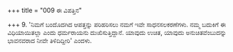 +++
title = "009 ಈ ವಿಪತ್ತಿನ"

+++
9. 'ನಿಮಗೆ ಬಂದೊದಗಿದ ಆಪತ್ತನ್ನು ಪರಿಹರಿಸಲು ನಮಗೆ ಇವೇ ಸಾಧನಸಲಕರಣೆಗಳು. ನಮ್ಮ ಬದುಕಿಗೆ ಈ ವಿಧಿಯಾಯಿತಲ್ಲಾ ಎಂದು ಧರ್ಮರಾಯನು ದುಃಖಿಸುತ್ತಿದ್ದಾನೆ. ಯಾವುದು ಉಚಿತ, ಯಾವುದು ಅನುಚಿತವೆಂಬುದನ್ನು ಭಾವನವರಾದ ನೀವೇ ತಿಳಿದಿದ್ದೀರಿ' ಎಂದಳು.